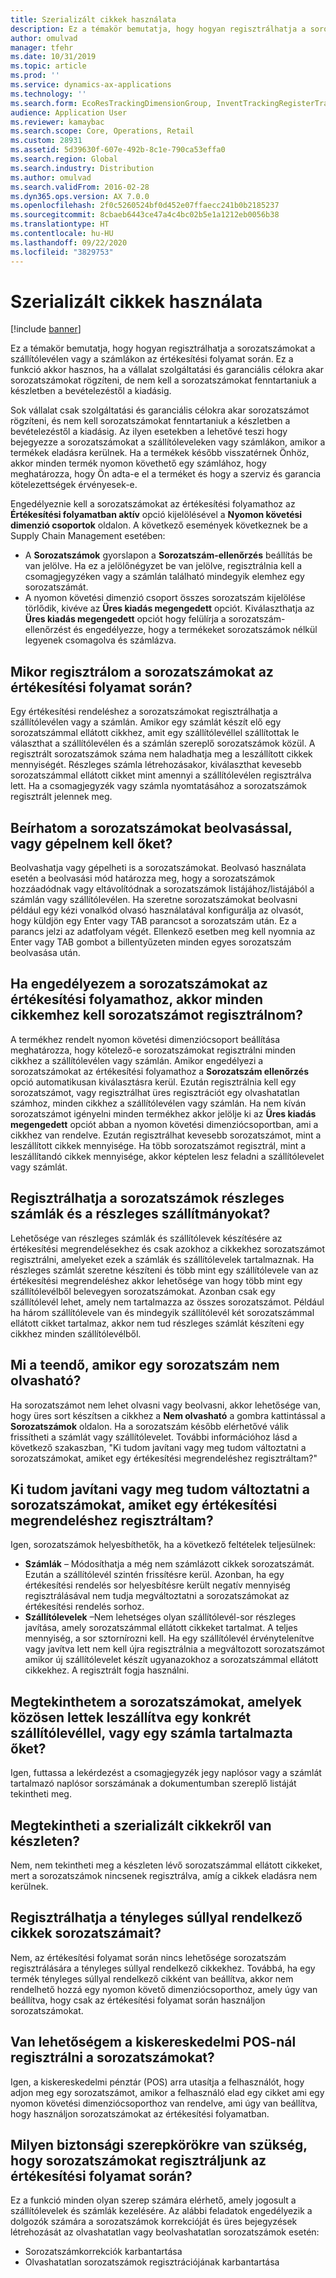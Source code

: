 ```yaml
---
title: Szerializált cikkek használata
description: Ez a témakör bemutatja, hogy hogyan regisztrálhatja a sorozatszámokat a szállítólevélen vagy a számlákon az értékesítési folyamat során. Ez a funkció akkor hasznos, ha a vállalat szolgáltatási és garanciális célokra akar sorozatszámokat rögzíteni, de nem kell a sorozatszámokat fenntartaniuk a készletben a bevételezéstől a kiadásig.
author: omulvad
manager: tfehr
ms.date: 10/31/2019
ms.topic: article
ms.prod: ''
ms.service: dynamics-ax-applications
ms.technology: ''
ms.search.form: EcoResTrackingDimensionGroup, InventTrackingRegisterTrans, SalesEditLines, SalesTable, InventSerial
audience: Application User
ms.reviewer: kamaybac
ms.search.scope: Core, Operations, Retail
ms.custom: 28931
ms.assetid: 5d39630f-607e-492b-8c1e-790ca53effa0
ms.search.region: Global
ms.search.industry: Distribution
ms.author: omulvad
ms.search.validFrom: 2016-02-28
ms.dyn365.ops.version: AX 7.0.0
ms.openlocfilehash: 2f0c5260524bf0d452e07ffaecc241b0b2185237
ms.sourcegitcommit: 8cbaeb6443ce47a4c4bc02b5e1a1212eb0056b38
ms.translationtype: HT
ms.contentlocale: hu-HU
ms.lasthandoff: 09/22/2020
ms.locfileid: "3829753"
---
```

# <a name="working-with-serialized-items"></a>Szerializált cikkek használata

[!include [banner](../includes/banner.md)]

Ez a témakör bemutatja, hogy hogyan regisztrálhatja a sorozatszámokat a szállítólevélen vagy a számlákon az értékesítési folyamat során. Ez a funkció akkor hasznos, ha a vállalat szolgáltatási és garanciális célokra akar sorozatszámokat rögzíteni, de nem kell a sorozatszámokat fenntartaniuk a készletben a bevételezéstől a kiadásig.

Sok vállalat csak szolgáltatási és garanciális célokra akar sorozatszámot rögzíteni, és nem kell sorozatszámokat fenntartaniuk a készletben a bevételezéstől a kiadásig. Az ilyen esetekben a lehetővé teszi hogy bejegyezze a sorozatszámokat a szállítóleveleken vagy számlákon, amikor a termékek eladásra kerülnek. Ha a termékek később visszatérnek Önhöz, akkor minden termék nyomon követhető egy számlához, hogy meghatározza, hogy Ön adta-e el a terméket és hogy a szerviz és garancia kötelezettségek érvényesek-e.

Engedélyeznie kell a sorozatszámokat az értékesítési folyamathoz az **Értékesítési folyamatban aktív** opció kijelölésével a **Nyomon követési dimenzió csoportok** oldalon. A következő események következnek be a Supply Chain Management esetében:
-   A **Sorozatszámok** gyorslapon a **Sorozatszám-ellenőrzés** beállítás be van jelölve. Ha ez a jelölőnégyzet be van jelölve, regisztrálnia kell a csomagjegyzéken vagy a számlán található mindegyik elemhez egy sorozatszámát.
-   A nyomon követési dimenzió csoport összes sorozatszám kijelölése törlődik, kivéve az **Üres kiadás megengedett** opciót. Kiválaszthatja az **Üres kiadás megengedett** opciót hogy felülírja a sorozatszám-ellenőrzést és engedélyezze, hogy a termékeket sorozatszámok nélkül legyenek csomagolva és számlázva.

## <a name="when-do-i-register-serial-numbers-during-the-sales-process"></a>Mikor regisztrálom a sorozatszámokat az értékesítési folyamat során?
Egy értékesítési rendeléshez a sorozatszámokat regisztrálhatja a szállítólevélen vagy a számlán. Amikor egy számlát készít elő egy sorozatszámmal ellátott cikkhez, amit egy szállítólevéllel szállítottak le választhat a szállítólevélen és a számlán szereplő sorozatszámok közül. A regisztrált sorozatszámok száma nem haladhatja meg a leszállított cikkek mennyiségét. Részleges számla létrehozásakor, kiválaszthat kevesebb sorozatszámmal ellátott cikket mint amennyi a szállítólevélen regisztrálva lett. Ha a csomagjegyzék vagy számla nyomtatásához a sorozatszámok regisztrált jelennek meg.

## <a name="can-i-enter-serial-numbers-by-scanning-them-or-do-i-have-to-type-them"></a>Beírhatom a sorozatszámokat beolvasással, vagy gépelnem kell őket?
Beolvashatja vagy gépelheti is a sorozatszámokat. Beolvasó használata esetén a beolvasási mód határozza meg, hogy a sorozatszámok hozzáadódnak vagy eltávolítódnak a sorozatszámok listájához/listájából a számlán vagy szállítólevélen. Ha szeretne sorozatszámokat beolvasni például egy kézi vonalkód olvasó használatával konfigurálja az olvasót, hogy küldjön egy Enter vagy TAB parancsot a sorozatszám után. Ez a parancs jelzi az adatfolyam végét. Ellenkező esetben meg kell nyomnia az Enter vagy TAB gombot a billentyűzeten minden egyes sorozatszám beolvasása után.

## <a name="if-i-enable-serial-numbers-for-the-sales-process-do-i-have-to-register-all-serial-numbers-for-all-items"></a>Ha engedélyezem a sorozatszámokat az értékesítési folyamathoz, akkor minden cikkemhez kell sorozatszámot regisztrálnom?
A termékhez rendelt nyomon követési dimenziócsoport beállítása meghatározza, hogy kötelező-e sorozatszámokat regisztrálni minden cikkhez a szállítólevélen vagy számlán. Amikor engedélyezi a sorozatszámokat az értékesítési folyamathoz a **Sorozatszám ellenőrzés** opció automatikusan kiválasztásra kerül. Ezután regisztrálnia kell egy sorozatszámot, vagy regisztrálhat üres regisztrációt egy olvashatatlan számhoz, minden cikkhez a szállítólevélen vagy számlán. Ha nem kíván sorozatszámot igényelni minden termékhez akkor jelölje ki az **Üres kiadás megengedett** opciót abban a nyomon követési dimenziócsoportban, ami a cikkhez van rendelve. Ezután regisztrálhat kevesebb sorozatszámot, mint a leszállított cikkek mennyisége. Ha több sorozatszámot regisztrál, mint a leszállítandó cikkek mennyisége, akkor képtelen lesz feladni a szállítólevelet vagy számlát.

## <a name="can-i-register-serial-numbers-for-partial-invoices-and-partial-shipments"></a>Regisztrálhatja a sorozatszámok részleges számlák és a részleges szállítmányokat?
Lehetősége van részleges számlák és szállítólevek készítésére az értékesítési megrendelésekhez és csak azokhoz a cikkekhez sorozatszámot regisztrálni, amelyeket ezek a számlák és szállítólevelek tartalmaznak. Ha részleges számlát szeretne készíteni és több mint egy szállítólevele van az értékesítési megrendeléshez akkor lehetősége van hogy több mint egy szállítólevélből belevegyen sorozatszámokat. Azonban csak egy szállítólevél lehet, amely nem tartalmazza az összes sorozatszámot. Például ha három szállítólevele van és mindegyik szállítólevél két sorozatszámmal ellátott cikket tartalmaz, akkor nem tud részleges számlát készíteni egy cikkhez minden szállítólevélből.

## <a name="what-do-i-do-when-a-serial-number-isnt-readable"></a>Mi a teendő, amikor egy sorozatszám nem olvasható?
Ha sorozatszámot nem lehet olvasni vagy beolvasni, akkor lehetősége van, hogy üres sort készítsen a cikkhez a **Nem olvasható** a gombra kattintással a **Sorozatszámok** oldalon. Ha a sorozatszám később elérhetővé válik frissítheti a számlát vagy szállítólevelet. További információhoz lásd a következő szakaszban, "Ki tudom javítani vagy meg tudom változtatni a sorozatszámokat, amiket egy értékesítési megrendeléshez regisztráltam?"

## <a name="can-i-correct-or-change-the-serial-numbers-that-i-have-registered-for-a-sales-order"></a>Ki tudom javítani vagy meg tudom változtatni a sorozatszámokat, amiket egy értékesítési megrendeléshez regisztráltam?
Igen, sorozatszámok helyesbíthetők, ha a következő feltételek teljesülnek:
-   **Számlák** – Módosíthatja a még nem számlázott cikkek sorozatszámát. Ezután a szállítólevél szintén frissítésre kerül. Azonban, ha egy értékesítési rendelés sor helyesbítésre került negatív mennyiség regisztrálásával nem tudja megváltoztatni a sorozatszámokat az értékesítési rendelés sorhoz.
-   **Szállítólevelek** –Nem lehetséges olyan szállítólevél-sor részleges javítása, amely sorozatszámmal ellátott cikkeket tartalmat. A teljes mennyiség, a sor sztornírozni kell. Ha egy szállítólevél érvénytelenítve vagy javítva lett nem kell újra regisztrálnia a megváltozott sorozatszámot amikor új szállítólevelet készít ugyanazokhoz a sorozatszámmal ellátott cikkekhez. A regisztrált fogja használni.

## <a name="can-i-view-the-serial-numbers-that-were-shipped-together-with-a-specific-packing-slip-or-that-were-included-on-an-invoice"></a>Megtekinthetem a sorozatszámokat, amelyek közösen lettek leszállítva egy konkrét szállítólevéllel, vagy egy számla tartalmazta őket?
Igen, futtassa a lekérdezést a csomagjegyzék jegy naplósor vagy a számlát tartalmazó naplósor sorszámának a dokumentumban szereplő listáját tekintheti meg.

## <a name="can-i-view-the-serialized-items-that-i-have-on-hand"></a>Megtekintheti a szerializált cikkekről van készleten?
Nem, nem tekintheti meg a készleten lévő sorozatszámmal ellátott cikkeket, mert a sorozatszámok nincsenek regisztrálva, amíg a cikkek eladásra nem kerülnek.

## <a name="can-i-register-serial-numbers-for-catchweight-items"></a>Regisztrálhatja a tényleges súllyal rendelkező cikkek sorozatszámait?
Nem, az értékesítési folyamat során nincs lehetősége sorozatszám regisztrálására a tényleges súllyal rendelkező cikkekhez. Továbbá, ha egy termék tényleges súllyal rendelkező cikként van beállítva, akkor nem rendelhető hozzá egy nyomon követő dimenziócsoporthoz, amely úgy van beállítva, hogy csak az értékesítési folyamat során használjon sorozatszámokat.

## <a name="can-i-register-serial-numbers-at-the-retail-pos"></a>Van lehetőségem a kiskereskedelmi POS-nál regisztrálni a sorozatszámokat?

Igen, a kiskereskedelmi pénztár (POS) arra utasítja a felhasználót, hogy adjon meg egy sorozatszámot, amikor a felhasználó elad egy cikket ami egy nyomon követési dimenziócsoporthoz van rendelve, ami úgy van beállítva, hogy használjon sorozatszámokat az értékesítési folyamatban.

## <a name="what-security-roles-are-required-in-order-to-register-serial-numbers-during-the-sales-process"></a>Milyen biztonsági szerepkörökre van szükség, hogy sorozatszámokat regisztráljunk az értékesítési folyamat során?
Ez a funkció minden olyan szerep számára elérhető, amely jogosult a szállítólevelek és számlák kezelésére. Az alábbi feladatok engedélyezik a dolgozók számára a sorozatszámok korrekcióját és üres bejegyzések létrehozását az olvashatatlan vagy beolvashatatlan sorozatszámok esetén:
-   Sorozatszámkorrekciók karbantartása
-   Olvashatatlan sorozatszámok regisztrációjának karbantartása





